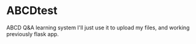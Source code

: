 # ABCDtest
ABCD Q&amp;A learning system
I'll just use it to upload my files, and working previously flask app.
